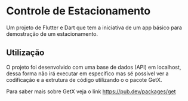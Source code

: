 # Controle de Estacionamento

Um projeto de Flutter e Dart que tem a iniciativa de um app básico para demostração de um estacionamento.

## Utilização

O projeto foi desenvolvido com uma base de dados (API) em localhost, dessa forma não irá executar em especifico mas sé possivel ver a codificação e a extrutura de código utilizando o o pacote GetX.

Para saber mais sobre GetX veja o link 
https://pub.dev/packages/get 
